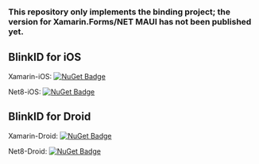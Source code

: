 ### This repository only implements the binding project; the version for Xamarin.Forms/NET MAUI has not been published yet.

## BlinkID for iOS
Xamarin-iOS: [![NuGet Badge](https://buildstats.info/nuget/Omnicasa.Mobile.BlinkID.iOS)](https://www.nuget.org/packages/Omnicasa.Mobile.BlinkID.iOS/)

Net8-iOS: [![NuGet Badge](https://buildstats.info/nuget/Omnicasa.Mobile.BlinkID.Maui.iOS)](https://www.nuget.org/packages/Omnicasa.Mobile.BlinkID.Maui.iOS/)

## BlinkID for Droid
Xamarin-Droid: [![NuGet Badge](https://buildstats.info/nuget/Omnicasa.Mobile.BlinkID.Droid)](https://www.nuget.org/packages/Omnicasa.Mobile.BlinkID.Droid/)

Net8-Droid: [![NuGet Badge](https://buildstats.info/nuget/Omnicasa.Mobile.BlinkID.Maui.Droid)](https://www.nuget.org/packages/Omnicasa.Mobile.BlinkID.Maui.Droid/)
